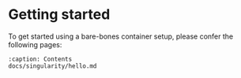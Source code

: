# Getting started

To get started using a bare-bones container setup, please confer the following pages: 

```{toctree}
:caption: Contents
docs/singularity/hello.md
```
